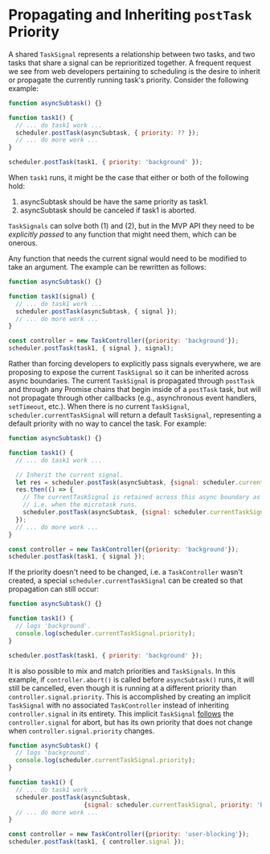 # Propagating and Inheriting `postTask` Priority

A shared `TaskSignal` represents a relationship between two tasks, and two tasks
that share a signal can be reprioritized together. A frequent request we see
from web developers pertaining to scheduling is the desire to inherit or
propagate the currently running task's priority. Consider the following example:

```javascript
function asyncSubtask() {}

function task1() {
  // ... do task1 work ...
  scheduler.postTask(asyncSubtask, { priority: ?? });
  // ... do more work ...
}

scheduler.postTask(task1, { priority: 'background' });
```

When `task1` runs, it might be the case that either or both of the following hold:
1. asyncSubtask should be have the same priority as task1.
2. asyncSubtask should be canceled if task1 is aborted.

`TaskSignals` can solve both (1) and (2), but in the MVP API they need to be
*explicitly passed* to any function that might need them, which can be onerous.

Any function that needs the current signal would need to be modified to take an
argument. The example can be rewritten as follows:

```javascript
function asyncSubtask() {}

function task1(signal) {
  // ... do task1 work ...
  scheduler.postTask(asyncSubtask, { signal });
  // ... do more work ...
}

const controller = new TaskController({priority: 'background'});
scheduler.postTask(task1, { signal }, signal);
```

Rather than forcing developers to explicitly pass signals everywhere, we are
proposing to expose the current `TaskSignal` so it can be inherited across async
boundaries. The current `TaskSignal` is propagated through `postTask` and
through any Promise chains that begin inside of a `postTask` task, but will not
propagate through other callbacks (e.g., asynchronous event handlers,
`setTimeout`, etc.). When there is no current `TaskSignal`,
`scheduler.currentTaskSignal` will return a default `TaskSignal`, representing
a default priority with no way to cancel the task. 
For example:

```javascript
function asyncSubtask() {}

function task1() {
  // ... do task1 work ...

  // Inherit the current signal.
  let res = scheduler.postTask(asyncSubtask, {signal: scheduler.currentTaskSignal});
  res.then(() => {
    // The currentTaskSignal is retained across this async boundary as well,
    // i.e. when the microtask runs.
    scheduler.postTask(asyncSubtask, {signal: scheduler.currentTaskSignal});
  });
  // ... do more work ...
}

const controller = new TaskController({priority: 'background'});
scheduler.postTask(task1, { signal });
```

If the priority doesn't need to be changed, i.e. a `TaskController` wasn't
created, a special `scheduler.currentTaskSignal` can be created so that
propagation can still occur:

```javascript
function asyncSubtask() {}

function task1() {
  // logs 'background'.
  console.log(scheduler.currentTaskSignal.priority);
}

scheduler.postTask(task1, { priority: 'background' });
```

It is also possible to mix and match priorities and `TaskSignals`.
In this example, if `controller.abort()` is called before `asyncSubtask()`
runs, it will still be cancelled, even though it is running at a different
priority than `controller.signal.priority`. This is accomplished by creating an
implicit `TaskSignal` with no associated `TaskController` instead of inheriting
`controller.signal` in its entirety. This implicit `TaskSignal`
[follows](https://dom.spec.whatwg.org/#abortsignal-follow) the
`controller.signal` for abort, but has its own priority that does not change
when `controller.signal.priority` changes.

```javascript
function asyncSubtask() {
  // logs 'background'.
  console.log(scheduler.currentTaskSignal.priority);
}

function task1() {
  // ... do task1 work ...
  scheduler.postTask(asyncSubtask,
                     {signal: scheduler.currentTaskSignal, priority: 'background'});
  // ... do more work ...
}

const controller = new TaskController({priority: 'user-blocking'});
scheduler.postTask(task1, { controller.signal });
```

